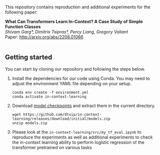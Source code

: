 This repository contains reproduction and additional experiments for the following paper:

**What Can Transformers Learn In-Context? A Case Study of Simple Function Classes** <br>
*Shivam Garg\*, Dimitris Tsipras\*, Percy Liang, Gregory Valiant* <br>
Paper: http://arxiv.org/abs/2208.01066 <br><br>



## Getting started
You can start by cloning our repository and following the steps below.

1. Install the dependencies for our code using Conda. You may need to adjust the environment YAML file depending on your setup.

    ```
    conda env create -f environment.yml
    conda activate in-context-learning
    ```

2. Download [model checkpoints](https://github.com/dtsip/in-context-learning/releases/download/initial/models.zip) and extract them in the current directory.

    ```
    wget https://github.com/dtsip/in-context-learning/releases/download/initial/models.zip
    unzip models.zip
    ```

3. Please look at the ```in-context-learning/src/my_tf_eval.ipynb``` to reproduce the experiments as well as additional experiments to check the in-context learning ability to perform logistic regression of the transformer pretrained on various tasks